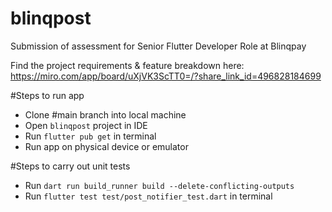 # blinqpost
Submission of assessment for Senior Flutter Developer Role at Blinqpay

Find the project requirements & feature breakdown here: https://miro.com/app/board/uXjVK3ScTT0=/?share_link_id=496828184699

#Steps to run app
- Clone #main branch into local machine
- Open `blinqpost` project in IDE
- Run `flutter pub get` in terminal
- Run app on physical device or emulator

#Steps to carry out unit tests
- Run `dart run build_runner build --delete-conflicting-outputs`
- Run `flutter test test/post_notifier_test.dart` in terminal
